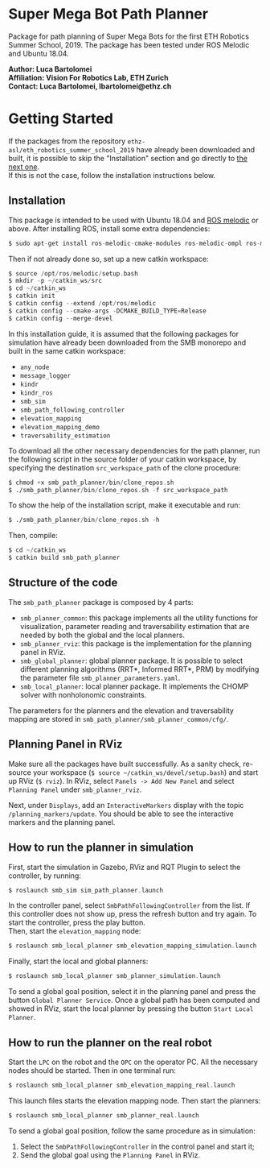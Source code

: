 # Super Mega Bot Path Planner

Package for path planning of Super Mega Bots for the first ETH Robotics 
Summer School, 2019. 
The package has been tested under ROS Melodic and Ubuntu 18.04.

__Author: Luca Bartolomei__  
__Affiliation: Vision For Robotics Lab, ETH Zurich__  
__Contact: Luca Bartolomei, lbartolomei@ethz.ch__
# Getting Started
If the packages from the repository 
`ethz-asl/eth_robotics_summer_school_2019` have already been downloaded and 
built, it is possible to skip the "Installation" section and go directly to 
[the next one](#structure-of-the-code).  
If this is not the case, follow the installation instructions below.
## Installation
This package is intended to be used with Ubuntu 18.04 and [ROS melodic](http://wiki.ros.org/melodic/Installation/Ubuntu) or above.
After installing ROS, install some extra dependencies:
```asm
$ sudo apt-get install ros-melodic-cmake-modules ros-melodic-ompl ros-melodic-grid-map ros-melodic-grid-map-visualization ros-melodic-velodyne-gazebo-plugins python-wstool python-catkin-tools libyaml-cpp-dev protobuf-compiler autoconf
```
Then if not already done so, set up a new catkin workspace:
```asm
$ source /opt/ros/melodic/setup.bash
$ mkdir -p ~/catkin_ws/src
$ cd ~/catkin_ws
$ catkin init
$ catkin config --extend /opt/ros/melodic
$ catkin config --cmake-args -DCMAKE_BUILD_TYPE=Release
$ catkin config --merge-devel
```
In this installation guide, it is assumed that the following packages for 
simulation have already been downloaded from the SMB monorepo and built in the 
same catkin workspace:
* `any_node`
* `message_logger`
* `kindr`
* `kindr_ros`
* `smb_sim`
* `smb_path_following_controller`
* `elevation_mapping`
* `elevation_mapping_demo`
* `traversability_estimation`

To download all the other necessary dependencies for the path planner, run 
the following script in the source folder of your catkin workspace, by 
specifying the destination `src_workspace_path` of the clone procedure:
```asm
$ chmod +x smb_path_planner/bin/clone_repos.sh
$ ./smb_path_planner/bin/clone_repos.sh -f src_workspace_path
```
To show the help of the installation script, make it executable and run:
```asm
$ ./smb_path_planner/bin/clone_repos.sh -h
```
Then, compile:
```asm
$ cd ~/catkin_ws
$ catkin build smb_path_planner
```
## Structure of the code
The `smb_path_planner` package is composed by 4 parts:
* `smb_planner_common`: this package implements all the utility functions for 
visualization, parameter reading and traversability estimation that are 
needed by both the global and the local planners.
* `smb_planner_rviz`: this package is the implementation for the planning 
panel in RViz.
* `smb_global_planner`: global planner package. It is possible to select 
different planning algorithms (RRT*, Informed RRT*, PRM) by modifying the 
parameter file `smb_planner_parameters.yaml`.
* `smb_local_planner`: local planner package. It implements the CHOMP solver 
with nonholonomic constraints.  

The parameters for the planners and the elevation and traversability mapping 
are stored in `smb_path_planner/smb_planner_common/cfg/`.

## Planning Panel in RViz
Make sure all the packages have built successfully. As a sanity check, 
re-source your workspace (`$ source ~/catkin_ws/devel/setup.bash`) and start 
up RViz (`$ rviz`).
In RViz, select `Panels -> Add New Panel` and select `Planning Panel` under 
`smb_planner_rviz`.

Next, under `Displays`, add an `InteractiveMarkers` display with the topic 
`/planning_markers/update`. You should be able to see the interactive markers
 and the planning panel.

## How to run the planner in simulation
First, start the simulation in Gazebo, RViz and RQT Plugin to select the 
controller, by running:
```asm
$ roslaunch smb_sim sim_path_planner.launch
```
In the controller panel, select `SmbPathFollowingController` from 
the list. If this controller does not show up, press the refresh button and 
try again. To start the controller, press the play button.  
Then, start the `elevation_mapping` node:
```asm
$ roslaunch smb_local_planner smb_elevation_mapping_simulation.launch
``` 
Finally, start the local and global planners:
```asm
$ roslaunch smb_local_planner smb_planner_simulation.launch
```
To send a global goal position, select it in the planning panel and press the
button `Global Planner Service`. Once a global path has been computed and 
showed in RViz, start the local planner by pressing the button `Start Local 
Planner`.  

## How to run the planner on the real robot
Start the `LPC` on the robot and the `OPC` on the operator PC. All the necessary 
nodes should be started. Then in one terminal run:
```asm
$ roslaunch smb_local_planner smb_elevation_mapping_real.launch
```
This launch files starts the elevation mapping node. Then start the planners:
```asm
$ roslaunch smb_local_planner smb_planner_real.launch
```
To send a global goal position, follow the same procedure as in simulation:
1. Select the `SmbPathFollowingController` in the control panel and start it;
2. Send the global goal using the `Planning Panel` in RViz.
